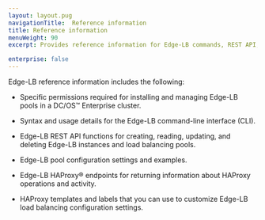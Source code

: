 ```yaml
---
layout: layout.pug
navigationTitle:  Reference information
title: Reference information
menuWeight: 90
excerpt: Provides reference information for Edge-LB commands, REST API, HAProxy endpoints, and pool configuration settings

enterprise: false
---
```


Edge-LB reference information includes the following:

* Specific permissions required for installing and managing Edge-LB pools in a DC/OS&trade; Enterprise cluster.

* Syntax and usage details for the Edge-LB command-line interface (CLI).

* Edge-LB REST API functions for creating, reading, updating, and deleting Edge-LB instances and load balancing pools.

* Edge-LB pool configuration settings and examples.

* Edge-LB HAProxy&reg; endpoints for returning information about HAProxy operations and activity.

* HAProxy templates and labels that you can use to customize Edge-LB load balancing configuration settings.
